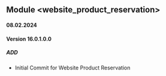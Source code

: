 ## Module <website_product_reservation>

#### 08.02.2024
#### Version 16.0.1.0.0
##### ADD
- Initial Commit for Website Product Reservation

